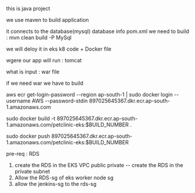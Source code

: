 this is java project

we use maven to build application

it connects to the database(mysql)
database info pom.xml
we need to build : mvn clean build -P MySql

we will deloy it in eks k8
code + Docker file


wgere our app will run : tomcat 

what is input : war file

if we need war we have to build




aws ecr get-login-password --region ap-south-1 | sudo docker login --username AWS --password-stdin 897025645367.dkr.ecr.ap-south-1.amazonaws.com


sudo docker build -t 897025645367.dkr.ecr.ap-south-1.amazonaws.com/petclinic-eks:$BUILD_NUMBER .


sudo docker push 897025645367.dkr.ecr.ap-south-1.amazonaws.com/petclinic-eks:$BUILD_NUMBER



pre-req : RDS

1) create the RDS in the EKS VPC
public
private -- create the RDS in the private subnet
2) Allow the RDS-sg  of eks worker node sg
3) allow the jenkins-sg to the rds-sg